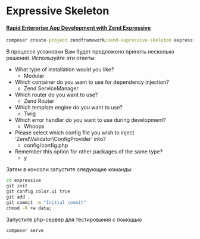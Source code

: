 # Expressive Skeleton
#### [Rapid Enterprise App Development with Zend Expressive](https://www.sitepoint.com/rapid-enterprise-app-development-zend-expressive/)

```cmd
composer create-project zendframework/zend-expressive-skeleton expressive
```

В процессе установки Вам будет предложено принять несколько решений. Используйте эти ответы:

* What type of installation would you like?
  * Modular
* Which container do you want to use for dependency injection?
  * Zend ServiceManager
* Which router do you want to use?
  * Zend Router
* Which template engine do you want to use?
  * Twig
* Which error handler do you want to use during development?
  * Whoops
* Please select which config file you wish to inject ‘Zend\Validator\ConfigProvider’ into?
  * config/config.php
* Remember this option for other packages of the same type?
  * y

Затем в консоли запустите следующие команды:

```cmd
cd expressive
git init
git config color.ui true
git add .
git commit -m "Initial commit"
chmod -R +w data;
```

Запустите php-сервер для тестирования с помощью

```cmd
composer serve
```
